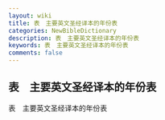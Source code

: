 ```yaml
---
layout: wiki
title: 表　主要英文圣经译本的年份表
categories: NewBibleDictionary
description: 表　主要英文圣经译本的年份表
keywords: 表　主要英文圣经译本的年份表
comments: false
---
```


## 表　主要英文圣经译本的年份表



表　主要英文圣经译本的年份表



